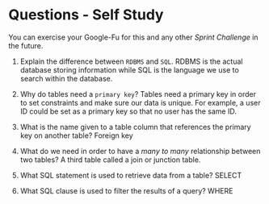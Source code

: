 # Questions - Self Study

You can exercise your Google-Fu for this and any other _Sprint Challenge_ in the future.

1.  Explain the difference between `RDBMS` and `SQL`.
RDBMS is the actual database storing information while SQL is the language we use to search within the database.

2.  Why do tables need a `primary key`?
 Tables need a primary key in order to set constraints and make sure our data is unique. For example, a user ID could be set as a primary key so that no user has the same ID.

3.  What is the name given to a table column that references the primary key on another table?
Foreign key

4.  What do we need in order to have a _many to many_ relationship between two tables?
A third table called a join or junction table.

5.  What SQL statement is used to retrieve data from a table?
SELECT

6.  What SQL clause is used to filter the results of a query?
WHERE
